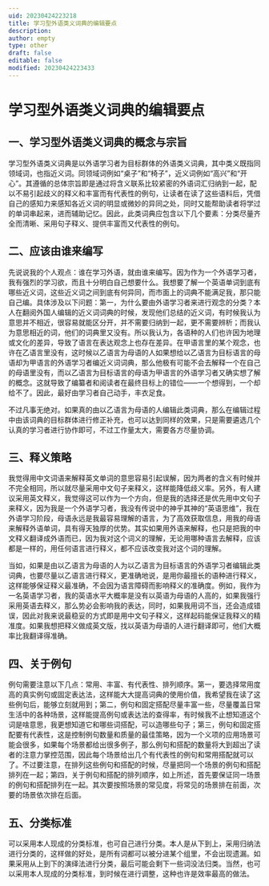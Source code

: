 ```yaml
---
uid: 20230424223218
title: 学习型外语类义词典的编辑要点
description: 
author: empty
type: other
draft: false
editable: false
modified: 20230424223433
---
```


# 学习型外语类义词典的编辑要点

## 一、学习型外语类义词典的概念与宗旨

学习型外语类义词典是以外语学习者为目标群体的外语类义词典，其中类义既指同领域词，也指近义词。同领域词例如“桌子”和“椅子”，近义词例如“高兴”和“开心”。其遵循的总体宗旨即是通过将含义联系比较紧密的外语词汇归纳到一起，配以不易引起歧义的释义和丰富而有代表性的例句，让读者在读了这些语料后，凭借自己的感知力来感知各近义词的明显或微妙的异同之处，同时又能帮助读者将学过的单词串起来，进而辅助记忆。因此，此类词典应包含以下几个要素：分类尽量齐全而清晰、采用句子释义、提供丰富而又代表性的例句。

## 二、应该由谁来编写

先说说我的个人观点：谁在学习外语，就由谁来编写。因为作为一个外语学习者，我有强烈的学习欲，而且十分明白自己想要什么。我想要了解一个英语单词到底有哪些近义词，这些近义词之间到底有何异同，而市面上的词典不能满足我，那只能自己编。具体涉及以下问题：第一，为什么要由外语学习者来进行观念的分类？本人在翻阅外国人编辑的近义词词典的时候，发现他们总结的近义词，有时候我认为意思并不相近，很容易就能区分开，并不需要归纳到一起，更不需要辨析；而我认为意思相近的词，他们的词典里又没有。所以我认为，各语种的人们也许因为地理或文化的差异，导致了语言在表达观念上也存在差异。在甲语言里的某个观念，也许在乙语言里没有，这时候以乙语言为母语的人如果想给以乙语言为目标语言的母语却为甲语言的外语学习者编近义词词典，那么他极有可能不会去解释一个在自己的母语里没有，而以乙语言为目标语言的母语为甲语言的外语学习者又确实想了解的概念。这就导致了编纂者和阅读者在最终目标上的错位——一个想得到，一个却给不了。因此，最好由学习者自己动手，丰衣足食。

不过凡事无绝对。如果真的由以乙语言为母语的人编辑此类词典，那么在编辑过程中由该词典的目标群体进行修正补充，也可以达到同样的效果，只是需要遴选几个认真的学习者进行协作即可，不过工作量太大，需要各方尽量协调。

## 三、释义策略

我觉得用中文词语来解释英文单词的意思容易引起误解，因为两者的含义有时候并不完全相同，所以就尽量采用中文句子来释义，这样能降低歧义率。另外，有人建议采用英文释义，我觉得这可以作为一个方向，但是我的选择还是优先用中文句子来释义，因为我是一个外语学习者，我没有传说中的神乎其神的“英语思维”，我在外语学习阶段，母语永远是我最容易理解的语言，为了高效获取信息，用我的母语来解释外语单词，具有得天独厚的优势。其实如果用外语来解释，也只是把我的中文释义翻译成外语而已，因为我对这个词义的理解，无论用哪种语言去解释，应该都是一样的，用任何语言进行释义，都不应该改变我对这个词的理解。

当如，如果是由以乙语言为母语的人为以乙语言为目标语言的外语学习者编辑此类词典，也要尽量以乙语言进行释义，更准确地说，是用你最擅长的语种进行释义，这样能够保证释义最准确，不会因为语言障碍而影响释义的准确度。例如，我作为一名英语学习者，我的英语水平大概率是没有以英语为母语的人高的，如果我强行采用英语去释义，那么势必会影响我的表达，同时，如果我用词不当，还会造成错误，因此对我来说最稳妥的方式即是用中文句子释义，这样起码能保证我释义的精准度。如果我想把释义做成英文版，找以英语为母语的人进行翻译即可，他们大概率比我翻译得准确。

## 四、关于例句

例句需要注意以下几点：常用、丰富、有代表性、排列顺序。第一，要选择常用度高的真实例句或固定表达法，这样能大大提高词典的使用价值，我希望我在读了这些例句后，能够立刻就用到；第二，例句和固定搭配尽量丰富一些，尽量覆盖日常生活中的各种场景，这样能提高例句或表达法的查得率，有时候我不止想知道这个词是啥意思，我更想知道它和哪些词搭配，可以造哪些句子；第三，例句和固定搭配要有代表性，这是控制例句数量和质量的最佳策略，因为一个义项的应用场景可能会很多，如果每个场景都给出很多例子，那么例句和搭配的数量将大到超出了读者的注意力掌控范围，因此每个场景给出几个有代表性的例句和常用搭配就可以了。不过要注意，在排列这些例句和搭配的时候，尽量把同一个场景的例句和搭配排列在一起；第四，关于例句和搭配的排列顺序，如上所述，首先要保证同一场景的例句和搭配排列在一起。其次要按照场景的常见度，将常见的场景排在前面，次要的场景依次排在后面。

## 五、分类标准

可以采用本人现成的分类标准，也可自己进行分类。本人是从下到上，采用归纳法进行分类的，这样做的好处，是所有词都可以被分进某个组里，不会出现遗漏。如果采用从上到下的演绎法进行分类，最后可能会剩下一些词没法归类。当然，也可以采用本人现成的分类标准，到时候在进行调整，这种也许是效率最高的做法。
